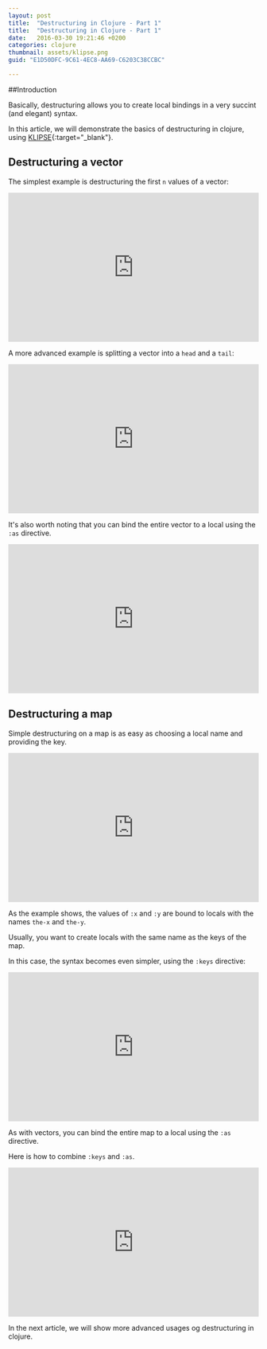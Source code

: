 ```yaml
---
layout: post
title:  "Destructuring in Clojure - Part 1"
title:  "Destructuring in Clojure - Part 1"
date:   2016-03-30 19:21:46 +0200
categories: clojure
thumbnail: assets/klipse.png
guid: "E1D50DFC-9C61-4EC8-AA69-C6203C38CCBC"

---
```


##Introduction

Basically, destructuring allows you to create local bindings in a very succint (and elegant) syntax.

In this article, we will demonstrate the basics of destructuring in clojure, using [KLIPSE][app-url]{:target="_blank"}.

## Destructuring a vector

The simplest example is destructuring the first `n` values of a vector:
<iframe frameborder="0" width="100%" height="300px"
    src= 
    "http://app.klipse.tech/?eval_only=1&cljs_in=(def%20point%20%5B5%207%5D)%0A%0A(let%20%5B%5Bx%20y%5D%20point%5D%0A%20%20%20%20%7B%3Ax%20x%0A%20%20%20%20%20%3Ay%20y%7D)&eval_only=1">
</iframe>


A more advanced example is splitting a vector into a `head` and a `tail`:
<iframe frameborder="0" width="100%" height="300px"
    src= 
    "http://app.klipse.tech/?cljs_in=(def%20indexes%20%5B1%202%203%5D)%0A%0A(let%20%5B%5Bx%20%26%20more%5D%20indexes%5D%0A%20%20%7B%3Ax%20x%20%3Amore%20more%7D)&eval_only=1">
</iframe>

It's also worth noting that you can bind the entire vector to a local using the `:as` directive.


<iframe frameborder="0" width="100%" height="300px"
    src= 
    "http://app.klipse.tech/?cljs_in=(def%20indexes%20%5B1%202%203%5D)%0A%0A(let%20%5B%5Bx%20%26%20more%20%3Aas%20full-list%5D%20indexes%5D%0A%20%20%7B%3Ax%20x%20%3Amore%20more%20%3Afull-list%20full-list%7D)&eval_only=1">
</iframe>


## Destructuring a map

Simple destructuring on a map is as easy as choosing a local name and providing the key.

<iframe frameborder="0" width="100%" height="300px"
    src= 
    "http://app.klipse.tech/?cljs_in=(def%20point%20%7B%3Ax%205%20%3Ay%207%7D)%0A%0A(let%20%5B%7Bthe-x%20%3Ax%20the-y%20%3Ay%7D%20point%5D%0A%20%20%20%20%20%20%20%20%20%7B%3Ax%20the-x%20%3Ay%20the-y%7D)&eval_only=1">
</iframe>

As the example shows, the values of `:x` and `:y` are bound to locals with the names `the-x` and `the-y`.

Usually, you want to create locals with the same name as the keys of the map.

In this case, the syntax becomes even simpler, using the `:keys` directive:

<iframe frameborder="0" width="100%" height="300px"
    src= 
    "http://app.klipse.tech/?cljs_in=(def%20point%20%7B%3Ax%205%20%3Ay%207%7D)%0A%0A(let%20%5B%7B%3Akeys%20%5Bx%20y%5D%7D%20point%5D%0A%20%20(%2B%20x%20y))&eval_only=1">
</iframe>

As with vectors, you can bind the entire map to a local using the `:as` directive.

Here is how to combine `:keys` and `:as`.

<iframe frameborder="0" width="100%" height="300px"
    src= 
    "http://app.klipse.tech/?cljs_in=(def%20point%20%7B%3Ax%205%20%3Ay%207%7D)%0A%0A(let%20%5B%7B%3Akeys%20%5Bx%20y%5D%20%3Aas%20the-map%7D%20point%5D%0A%20%20%5Bx%20y%20the-map%5D)&eval_only=1">
</iframe>


In the next article, we will show more advanced usages og destructuring in clojure.

[app-url]: http://app.klipse.tech

